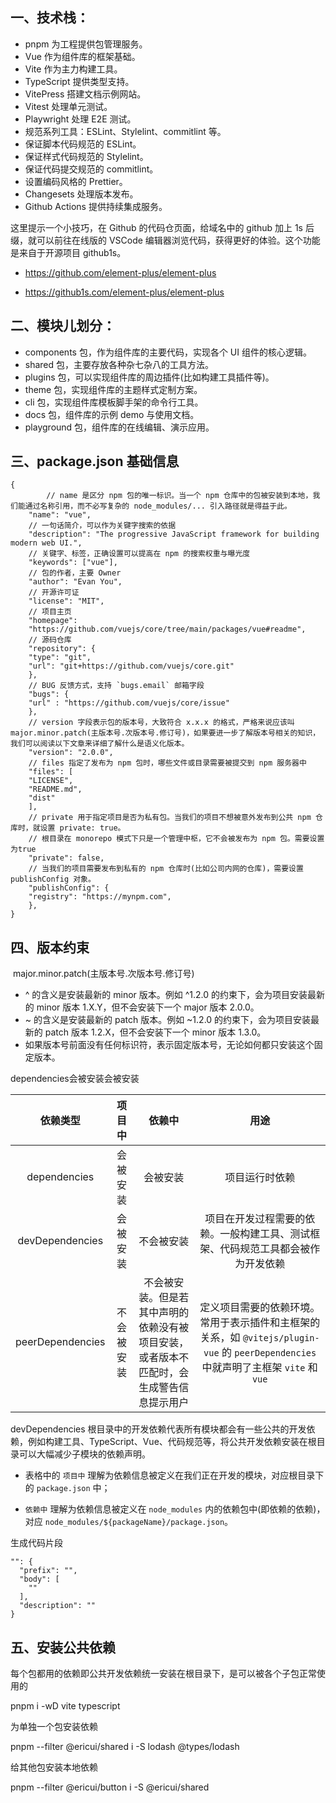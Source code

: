 ## 一、技术栈：
- pnpm 为工程提供包管理服务。
- Vue 作为组件库的框架基础。
- Vite 作为主力构建工具。
- TypeScript 提供类型支持。
- VitePress 搭建文档示例网站。
- Vitest 处理单元测试。
- Playwright 处理 E2E 测试。
- 规范系列工具：ESLint、Stylelint、commitlint 等。
- 保证脚本代码规范的 ESLint。
- 保证样式代码规范的 Stylelint。
- 保证代码提交规范的 commitlint。
- 设置编码风格的 Prettier。
- Changesets 处理版本发布。
- Github Actions 提供持续集成服务。


这里提示一个小技巧，在 Github 的代码仓页面，给域名中的 github 加上 1s 后缀，就可以前往在线版的 VSCode 编辑器浏览代码，获得更好的体验。这个功能是来自于开源项目 github1s。

- https://github.com/element-plus/element-plus
+ https://github1s.com/element-plus/element-plus


## 二、模块儿划分：

- components 包，作为组件库的主要代码，实现各个 UI 组件的核心逻辑。
- shared 包，主要存放各种杂七杂八的工具方法。
- plugins 包，可以实现组件库的周边插件(比如构建工具插件等)。
- theme 包，实现组件库的主题样式定制方案。
- cli 包，实现组件库模板脚手架的命令行工具。
- docs 包，组件库的示例 demo 与使用文档。
- playground 包，组件库的在线编辑、演示应用。

## 三、package.json 基础信息

    {
    		// name 是区分 npm 包的唯一标识。当一个 npm 仓库中的包被安装到本地，我们能通过名称引用，而不必写复杂的 node_modules/... 引入路径就是得益于此。
        "name": "vue",
        // 一句话简介，可以作为关键字搜索的依据
        "description": "The progressive JavaScript framework for building modern web UI.",
        // 关键字、标签，正确设置可以提高在 npm 的搜索权重与曝光度
        "keywords": ["vue"],
        // 包的作者，主要 Owner
        "author": "Evan You",
        // 开源许可证
        "license": "MIT",
        // 项目主页
        "homepage":
        "https://github.com/vuejs/core/tree/main/packages/vue#readme",
        // 源码仓库
        "repository": {
        "type": "git",
        "url": "git+https://github.com/vuejs/core.git"
        },
        // BUG 反馈方式，支持 `bugs.email` 邮箱字段
        "bugs": { 
        "url" : "https://github.com/vuejs/core/issue"
        },
        // version 字段表示包的版本号，大致符合 x.x.x 的格式，严格来说应该叫 major.minor.patch(主版本号.次版本号.修订号)，如果要进一步了解版本号相关的知识，我们可以阅读以下文章来详细了解什么是语义化版本。
        "version": "2.0.0",
        // files 指定了发布为 npm 包时，哪些文件或目录需要被提交到 npm 服务器中
        "files": [
        "LICENSE",
        "README.md",
        "dist"
      	],
      	// private 用于指定项目是否为私有包。当我们的项目不想被意外发布到公共 npm 仓库时，就设置 private: true。
        // 根目录在 monorepo 模式下只是一个管理中枢，它不会被发布为 npm 包。需要设置为true
      	"private": false,
      	// 当我们的项目需要发布到私有的 npm 仓库时(比如公司内网的仓库)，需要设置 publishConfig 对象。
      	"publishConfig": {
        "registry": "https://mynpm.com",
      	},
    }

## 四、版本约束


​			major.minor.patch(主版本号.次版本号.修订号)

- ^ 的含义是安装最新的 minor 版本。例如 ^1.2.0 的约束下，会为项目安装最新的 minor 版本 1.X.Y，但不会安装下一个 major 版本 2.0.0。
- ~ 的含义是安装最新的 patch 版本。例如 ~1.2.0 的约束下，会为项目安装最新的 patch 版本 1.2.X，但不会安装下一个 minor 版本 1.3.0。
- 如果版本号前面没有任何标识符，表示固定版本号，无论如何都只安装这个固定版本。

dependencies会被安装会被安装

|     依赖类型     |   项目中   |                            依赖中                            |                             用途                             |
| :--------------: | :--------: | :----------------------------------------------------------: | :----------------------------------------------------------: |
|   dependencies   |  会被安装  |                           会被安装                           |                        项目运行时依赖                        |
| devDependencies  |  会被安装  |                          不会被安装                          | 项目在开发过程需要的依赖。一般构建工具、测试框架、代码规范工具都会被作为开发依赖 |
| peerDependencies | 不会被安装 | 不会被安装。但是若其中声明的依赖没有被项目安装，或者版本不匹配时，会生成警告信息提示用户 | 定义项目需要的依赖环境。常用于表示插件和主框架的关系，如 `@vitejs/plugin-vue` 的 `peerDependencies` 中就声明了主框架 `vite` 和 `vue` |
devDependencies 根目录中的开发依赖代表所有模块都会有一些公共的开发依赖，例如构建工具、TypeScript、Vue、代码规范等，将公共开发依赖安装在根目录可以大幅减少子模块的依赖声明。

- 表格中的 `项目中` 理解为依赖信息被定义在我们正在开发的模块，对应根目录下的 `package.json` 中；

- `依赖中` 理解为依赖信息被定义在 `node_modules` 内的依赖包中(即依赖的依赖)，对应 `node_modules/${packageName}/package.json`。

生成代码片段

    "": {
      "prefix": "",
      "body": [
        ""
      ],
      "description": ""
    }

## 五、安装公共依赖


每个包都用的依赖即公共开发依赖统一安装在根目录下，是可以被各个子包正常使用的

  pnpm i -wD vite typescript

为单独一个包安装依赖

  pnpm --filter @ericui/shared i -S lodash @types/lodash

给其他包安装本地依赖

  pnpm --filter @ericui/button i -S @ericui/shared